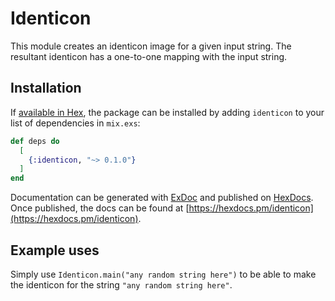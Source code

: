 # Identicon

This module creates an identicon image for a given input string. The resultant identicon has a one-to-one mapping with the input string. 

## Installation

If [available in Hex](https://hex.pm/docs/publish), the package can be installed
by adding `identicon` to your list of dependencies in `mix.exs`:

```elixir
def deps do
  [
    {:identicon, "~> 0.1.0"}
  ]
end
```

Documentation can be generated with [ExDoc](https://github.com/elixir-lang/ex_doc)
and published on [HexDocs](https://hexdocs.pm). Once published, the docs can
be found at [https://hexdocs.pm/identicon](https://hexdocs.pm/identicon).

## Example uses

Simply use `Identicon.main("any random string here")` to be able to make the identicon for the string `"any random string here"`.